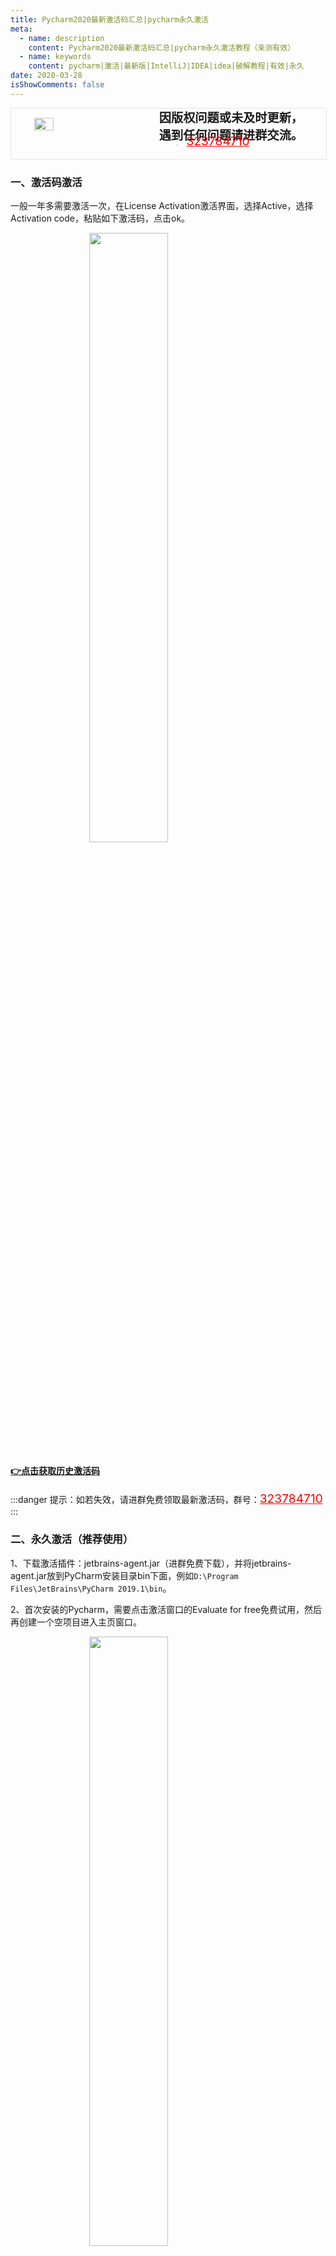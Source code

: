 ```yaml
---
title: Pycharm2020最新激活码汇总|pycharm永久激活
meta:
  - name: description
    content: Pycharm2020最新激活码汇总|pycharm永久激活教程（亲测有效）
  - name: keywords
    content: pycharm|激活|最新版|IntelliJ|IDEA|idea|破解教程|有效|永久
date: 2020-03-28
isShowComments: false
---
```


<!-- QQ卡片 -->
<div style="width:100%;display:flex;justify-content:space-around;border:1px solid #E5E5E4;">
  <img style="width:25%;padding-top:15px;" src="http://md.taojingling.cn/WechatIMG31.jpeg" onclick="window.open('http://shang.qq.com/wpa/qunwpa?idkey=22ed6bd53a50f9764493ef41746bfb3006123cbe097729a106fee0c46b6e0b9e', '_blank');" />

  <div style="display:flex;flex-direction:column;justify-content:space-around;">
    <div style="font-size:1.2rem;font-weight:bold;">
      <div>因版权问题或未及时更新，</div>
      <div>遇到任何问题请进群交流。</div>
    </div>
    <div style="padding-left:12%;position:relative;bottom:20%;">
      <img style="width:6%;position:relative;top:3px;cursor:pointer;" src="https://i.loli.net/2019/11/23/U3qbMEuC9n6YBRA.png" onclick="window.open('http://shang.qq.com/wpa/qunwpa?idkey=22ed6bd53a50f9764493ef41746bfb3006123cbe097729a106fee0c46b6e0b9e', '_blank');" />
      <a href="http://shang.qq.com/wpa/qunwpa?idkey=22ed6bd53a50f9764493ef41746bfb3006123cbe097729a106fee0c46b6e0b9e" style="font-size:1.2rem;text-decoration:underline;color:red;" target="_blank">323784710</a>
    </div>
  </div>
</div>

### 一、激活码激活

一般一年多需要激活一次，在License Activation激活界面，选择Active，选择Activation code，粘贴如下激活码，点击ok。

<div>
  <img style="display:block; margin:0 auto;width:50%;" src="http://md.taojingling.cn/20200328171056.png" />
</div>

#### <u>[👉点击获取历史激活码](/Jet/codes "历史激活码")</u>

:::danger
提示：如若失效，请进群免费领取最新激活码，群号：<a href="http://shang.qq.com/wpa/qunwpa?idkey=22ed6bd53a50f9764493ef41746bfb3006123cbe097729a106fee0c46b6e0b9e" style="font-size:1.2rem;text-decoration:underline;color:red;" target="_blank">323784710</a>
:::

### 二、永久激活（推荐使用）

1、下载激活插件：jetbrains-agent.jar（进群免费下载），并将jetbrains-agent.jar放到PyCharm安装目录bin下面，例如`D:\Program Files\JetBrains\PyCharm 2019.1\bin`。

2、首次安装的Pycharm，需要点击激活窗口的Evaluate for free免费试用，然后再创建一个空项目进入主页窗口。

<img style="display:block; margin:0 auto;width:50%;" src="https://upload-images.jianshu.io/upload_images/18207345-ffeeecc526676577.png?imageMogr2/auto-orient/strip|imageView2/2/w/390/format/webp" />

3、在菜单栏Help中选择Edit Custom VM Options …

<img style="display:block; margin:0 auto;width:50%;" src="https://upload-images.jianshu.io/upload_images/18207345-1e1c7deea66d53d3.png?imageMogr2/auto-orient/strip|imageView2/2/w/624/format/webp" />

在弹框中选择Create。

<img style="display:block; margin:0 auto;width:50%;" src="https://upload-images.jianshu.io/upload_images/18207345-d22976b1f6ef501c.png?imageMogr2/auto-orient/strip|imageView2/2/w/454/format/webp" />

<img src="https://upload-images.jianshu.io/upload_images/18207345-43100654d1123c9d.png?imageMogr2/auto-orient/strip|imageView2/2/w/689/format/webp" />

在最后一行添加：

`-javaagent:你pycharm的安装目录\jetbrains-agent.jar`

4、修改完成后，重启Pycharm，点击菜单栏中的“Help” -> “Register”，输入激活码完成完成激活，这里的激活码与方法一种激活码不同(进群<a href="http://shang.qq.com/wpa/qunwpa?idkey=22ed6bd53a50f9764493ef41746bfb3006123cbe097729a106fee0c46b6e0b9e" style="font-size:1.2rem;text-decoration:underline;color:red;" target="_blank">323784710</a>免费获取)。

<img style="display:block; margin:0 auto;width:50%;" src="https://upload-images.jianshu.io/upload_images/18207345-4a9a6d0bbb28c158.png?imageMogr2/auto-orient/strip|imageView2/2/w/456/format/webp" />

5、查看有效期的步骤：点击：Help->About，这里可以看到你的pycharm有效期到2089年了，是不是soeasy。

<img style="display:block; margin:0 auto;width:50%;" src="https://upload-images.jianshu.io/upload_images/18207345-5763229a8b0672ef.png?imageMogr2/auto-orient/strip|imageView2/2/w/637/format/webp" />

#### 声明

本教程只做个人学习使用，请勿用于商业用途！

若资金允许，请点击 <a href="https://www.jetbrains.com/idea/buy/">https://www.jetbrains.com/idea/buy/</a> 购买正版，谢谢合作！

